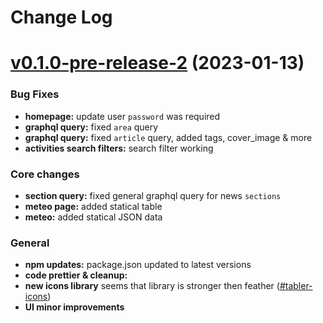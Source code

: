 
# Change Log

# [v0.1.0-pre-release-2](https://github.com/duckma/onegoblet-console) (2023-01-13)

### Bug Fixes

- **homepage:** update user `password` was required 
- **graphql query:** fixed `area` query
- **graphql query:** fixed `article` query, added tags, cover_image & more
- **activities search filters:** search filter working


### Core changes

- **section query:** fixed general graphql query for news `sections` 
- **meteo page:** added statical table
- **meteo:** added statical JSON data

### General
- **npm updates:** package.json updated to latest versions
- **code prettier & cleanup:**
- **new icons library** seems that library is stronger then feather ([#tabler-icons](https://tabler-icons.io/)) 
- **UI minor improvements**
